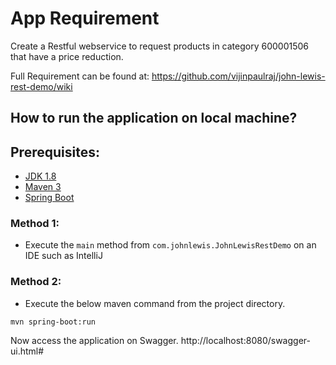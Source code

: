 # App Requirement

Create a Restful webservice to request products in category 600001506 that have a price reduction. 

Full Requirement can be found at:
https://github.com/vijinpaulraj/john-lewis-rest-demo/wiki


## How to run the application on local machine?

## Prerequisites:

- [JDK 1.8](http://www.oracle.com/technetwork/java/javase/downloads/jdk8-downloads-2133151.html)
- [Maven 3](https://maven.apache.org)
- [Spring Boot](https://docs.spring.io/spring-boot/docs/2.0.4.RELEASE/reference/htmlsingle/)

### Method 1:
- Execute the `main` method from `com.johnlewis.JohnLewisRestDemo` on an IDE such as IntelliJ

### Method 2:
- Execute the below maven command from the project directory.

```shell
mvn spring-boot:run
```

Now access the application on Swagger. http://localhost:8080/swagger-ui.html#

